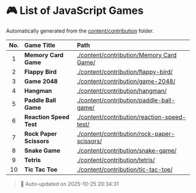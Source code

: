 # 🎮 List of JavaScript Games

Automatically generated from the [content/contribution](./content/contribution) folder.

| No. | Game Title | Path |
|:--:|:----------------|:----------------------------|
| 1 | **Memory Card Game** | [./content/contribution/Memory Card Game/](./content/contribution/Memory%20Card%20Game/) |
| 2 | **Flappy Bird** | [./content/contribution/flappy-bird/](./content/contribution/flappy-bird/) |
| 3 | **Game 2048** | [./content/contribution/game-2048/](./content/contribution/game-2048/) |
| 4 | **Hangman** | [./content/contribution/hangman/](./content/contribution/hangman/) |
| 5 | **Paddle Ball Game** | [./content/contribution/paddle-ball-game/](./content/contribution/paddle-ball-game/) |
| 6 | **Reaction Speed Test** | [./content/contribution/reaction-speed-test/](./content/contribution/reaction-speed-test/) |
| 7 | **Rock Paper Scissors** | [./content/contribution/rock-paper-scissors/](./content/contribution/rock-paper-scissors/) |
| 8 | **Snake Game** | [./content/contribution/snake-game/](./content/contribution/snake-game/) |
| 9 | **Tetris** | [./content/contribution/tetris/](./content/contribution/tetris/) |
| 10 | **Tic Tac Toe** | [./content/contribution/tic-tac-toe/](./content/contribution/tic-tac-toe/) |

> 🧩 Auto-updated on 2025-10-25 20:34:31
